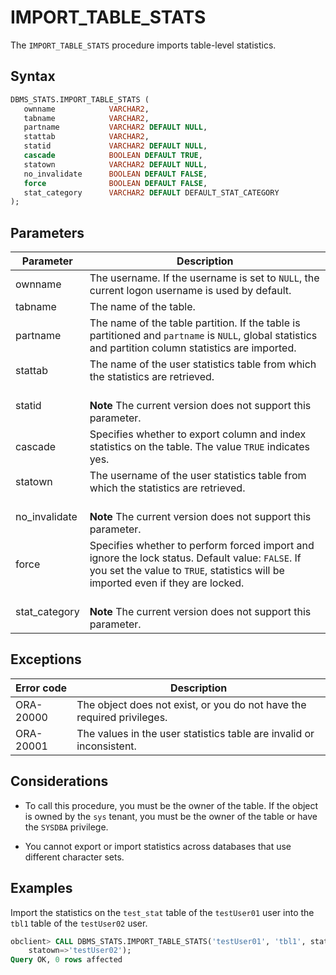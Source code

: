 # IMPORT_TABLE_STATS

The `IMPORT_TABLE_STATS` procedure imports table-level statistics.

## Syntax

```sql
DBMS_STATS.IMPORT_TABLE_STATS (
   ownname            VARCHAR2,
   tabname            VARCHAR2,
   partname           VARCHAR2 DEFAULT NULL,
   stattab            VARCHAR2,
   statid             VARCHAR2 DEFAULT NULL,
   cascade            BOOLEAN DEFAULT TRUE,
   statown            VARCHAR2 DEFAULT NULL,
   no_invalidate      BOOLEAN DEFAULT FALSE,
   force              BOOLEAN DEFAULT FALSE,
   stat_category      VARCHAR2 DEFAULT DEFAULT_STAT_CATEGORY
);
```

## Parameters

| Parameter     | Description                                                                                                                                                                          |
|---------------|--------------------------------------------------------------------------------------------------------------------------------------------------------------------------------------|
| ownname       | The username. If the username is set to `NULL`, the current logon username is used by default.                                                                                       |
| tabname       | The name of the table.                                                                                                                                                               |
| partname      | The name of the table partition.  If the table is partitioned and `partname` is `NULL`, global statistics and partition column statistics are imported.                              |
| stattab       | The name of the user statistics table from which the statistics are retrieved.                                                                                                       |
| statid        | <br>**Note** The current version does not support this parameter.</br>                                                                                                               |
| cascade       | Specifies whether to export column and index statistics on the table. The value `TRUE` indicates yes.                                                                                |
| statown       | The username of the user statistics table from which the statistics are retrieved.                                                                                                   |
| no_invalidate | <br> **Note** The current version does not support this parameter.</br>                                                                                                              |
| force         | Specifies whether to perform forced import and ignore the lock status. Default value: `FALSE`.  If you set the value to `TRUE`, statistics will be imported even if they are locked. |
| stat_category | <br> **Note** The current version does not support this parameter.  </br>                                                                                                            |



## Exceptions

| Error code | Description                                                            |
|------------|------------------------------------------------------------------------|
| ORA-20000  | The object does not exist, or you do not have the required privileges. |
| ORA-20001  | The values in the user statistics table are invalid or inconsistent.   |



## Considerations

* To call this procedure, you must be the owner of the table. If the object is owned by the `sys` tenant, you must be the owner of the table or have the `SYSDBA` privilege.

* You cannot export or import statistics across databases that use different character sets.


## Examples

Import the statistics on the `test_stat` table of the `testUser01` user into the `tbl1` table of the `testUser02` user.

```sql
obclient> CALL DBMS_STATS.IMPORT_TABLE_STATS('testUser01', 'tbl1', stattab=>'test_stat',
    statown=>'testUser02');
Query OK, 0 rows affected
```


